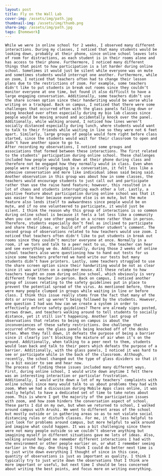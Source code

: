 ```yaml
---
layout: post
title: Fly on the Wall Lab
cover-img: /assets/img/path.jpg
thumbnail-img: /assets/img/thumb.png
share-img: /assets/img/path.jpg
tags: [homework]
---
```

	
	While we were in online school for 2 weeks, I observed many different interactions. During my classes, I noticed that many students would be looking down, probably at their phone, since online school leaves lots of room for distractions, as each student is in their rooms alone and has access to their phone. Furthermore, I noticed many different things that point to how participation is a lot harder during online school. Sometimes it would just be silent while everyone was on mute and sometimes students would interrupt one another. Furthermore, while on zoom, I noticed that teachers often had to change their lesson plans due to the restrictions of zoom. For example, some teachers didn't like to put students in break out rooms since they couldn’t monitor everyone at one time, but found it also difficult to have a large engaging conversation. Additionally, some teachers didn’t use the share screen option since their handwriting would be worse while writing on a trackpad. Back on campus, I noticed that there were some challenges that occurred often with the glass panels falling down or being knocked over often especially during my bio lab classes since people would be moving around and accidentally knock over the panel. Additionally, while walking around, I noticed how lines weren’t socially distanced especially during lunch, where students would want to talk to their friends while waiting in line so they were not 6 feet apart. Similarly, large groups of people would form right before class started, since the students would wait for their classroom to open and didn’t have another space to go to.
	After recording my observations, I noticed some groups and associations that formed between these interactions. The first related to the students’ participation during online school. These challenges included how people would look down at their phone during class and therefore not be engaged how they normally would in class. Even when people were actively engaging in a conversation, it felt less like a cohesive conversation and more like individual ideas said being said. Another observation in this group was about how in some classes, the teachers would encourage students to just call out and participate rather than use the raise hand feature; however, this resulted in a lot of chaos and students interrupting each other a lot. Lastly, a positive feature about participation during online school was that it was easier to hear because everyone else is on mute, but the mute feature also lends itself to awkwardness since people would be on mute, and if no one volunteered to participate, it would just be silent. I think the reason why this group of interactions is so common during online school is because it feels a lot less like a community when you can only see other people on a screen rather than in person. Therefore, students especially don’t feel as inclined to participate and share their ideas, or build off of another student’s comment. The second group of observations related to how teachers would use zoom. I noticed that teachers often didn't like to put students in break out rooms since they couldn’t monitor everyone at once. Normally in a room, if we turn and talk to a peer next to us, the teacher can hear and see everything we do. Additionally, during those 2 weeks of online school teachers also were questioning how to hand out tests for us since some teachers preferred we hand write our tests but many students didn’t have printers. Lastly, some teachers struggled to use the share screen option since their handwriting would be not as clear since it was written on a computer mouse. All these relate to how teachers taught on zoom during online school, which obviously is very different from teacher in-person. Back on campus, I noticed another group of issues relating to the safety guidelines put in place to prevent the potential spread of the virus. As mentioned before, there were many people clumped in groups while waiting in line or before class. I think this issue really stems from the fact that many of the dots or arrows set up weren’t being followed by the students. However, one question I had was how can we create a system in order to effectively enforce safety guidelines? There are already signs posted, arrows drawn, and teachers walking around to tell students to socially distance, yet it still isn’t happening. Another last group of observations that relates to being on campus is about the inconveniences of these safety restrictions. One challenge that occurred often was the glass panels being knocked off of the desks often. When they fall down, it defeats the purpose of being a barrier since it clearly isn’t blocking the mixture of air when it’s on the ground. Additionally, when talking to a peer next to them, students would lean back and talk to their peers which defeats the purpose of a barrier. Additionally, with the glass panels, I noticed it was hard to see or participate while in the back of the classroom. Although, recently, the school changed out the type of glass dividers so that it is a bit easier to see and hear now. 
	The process of finding these issues included many different ways. First, during online school, I would write down anytime I felt there was an interesting interaction or particular frustration. Additionally, I would write down a lot of my teachers’ complaints with online school since many would talk to us about problems they had with zoom. When we had a discussion during Mobile Apps class online, it was really helpful to have a dedicated set of time to take notes about zoom. This is where I got the majority of the participation issues with zoom, and how zoom hinders the conversation aspect of school. These parts I did on my own, but when we returned to school, I walked around campus with Arushi. We went to different areas of the school but mostly outside or in gathering areas so as to not violate social distancing rules or disturb classes. For me, it felt less helpful to just look for problems around campus, but more helpful to walk around and imagine what could happen. It was a bit challenging since there were not many people outside so we couldn’t observe anything but imagining myself in different situations gave me lots of ideas. Also, walking around helped me remember different interactions I had with the environment or other people earlier on, or what I remember seeing earlier in the day. One thing I think I could do better next time is to just write down everything I thought of since in this case, quantity of observations is just as important as quality. I think I typically try to just write down the observations that I think are more important or useful, but next time I should be less concerned about writing the best points, and focus more on writing everything.


